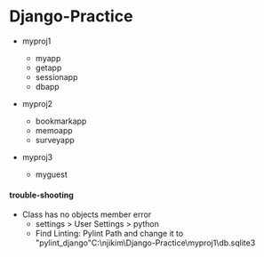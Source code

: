 # Django-Practice

- myproj1
  - myapp 
  - getapp
  - sessionapp
  - dbapp

- myproj2
  - bookmarkapp
  - memoapp
  - surveyapp

- myproj3
  - myguest



#### trouble-shooting
- Class has no objects member error
  - settings > User Settings > python
  - Find Linting: Pylint Path and change it to "pylint_django"C:\njikim\Django-Practice\myproj1\db.sqlite3
